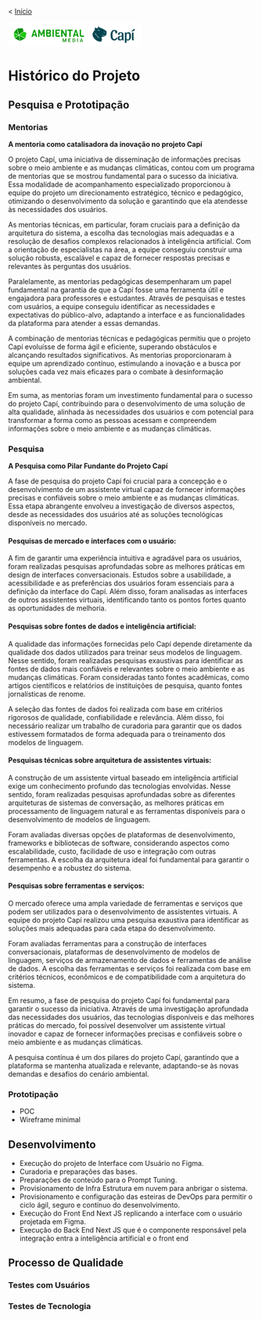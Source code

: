 < [Início](/README.md)

<img src="/_assets/Horizontal-colorido.png" alt="Logo da Ambiental Media" style="float:right vertical-align:middle" height="50em"><img src="/_assets/LOGO-FINAL-capi.png" alt="Logo da Capí, um rosto de uma capivara sorrindo" style="float:left vertical-align:middle" height="50em">

# Histórico do Projeto

## Pesquisa e Prototipação

### Mentorias

**A mentoria como catalisadora da inovação no projeto Capí**

O projeto Capí, uma iniciativa de disseminação de informações precisas sobre o meio ambiente e as mudanças climáticas, contou com um programa de mentorias que se mostrou fundamental para o sucesso da iniciativa. Essa modalidade de acompanhamento especializado proporcionou à equipe do projeto um direcionamento estratégico, técnico e pedagógico, otimizando o desenvolvimento da solução e garantindo que ela atendesse às necessidades dos usuários.

As mentorias técnicas, em particular, foram cruciais para a definição da arquitetura do sistema, a escolha das tecnologias mais adequadas e a resolução de desafios complexos relacionados à inteligência artificial. Com a orientação de especialistas na área, a equipe conseguiu construir uma solução robusta, escalável e capaz de fornecer respostas precisas e relevantes às perguntas dos usuários.

Paralelamente, as mentorias pedagógicas desempenharam um papel fundamental na garantia de que a Capí fosse uma ferramenta útil e engajadora para professores e estudantes. Através de pesquisas e testes com usuários, a equipe conseguiu identificar as necessidades e expectativas do público-alvo, adaptando a interface e as funcionalidades da plataforma para atender a essas demandas.

A combinação de mentorias técnicas e pedagógicas permitiu que o projeto Capí evoluísse de forma ágil e eficiente, superando obstáculos e alcançando resultados significativos. As mentorias proporcionaram à equipe um aprendizado contínuo, estimulando a inovação e a busca por soluções cada vez mais eficazes para o combate à desinformação ambiental.

Em suma, as mentorias foram um investimento fundamental para o sucesso do projeto Capí, contribuindo para o desenvolvimento de uma solução de alta qualidade, alinhada às necessidades dos usuários e com potencial para transformar a forma como as pessoas acessam e compreendem informações sobre o meio ambiente e as mudanças climáticas.

### Pesquisa

**A Pesquisa como Pilar Fundante do Projeto Capí**

A fase de pesquisa do projeto Capí foi crucial para a concepção e o desenvolvimento de um assistente virtual capaz de fornecer informações precisas e confiáveis sobre o meio ambiente e as mudanças climáticas. Essa etapa abrangente envolveu a investigação de diversos aspectos, desde as necessidades dos usuários até as soluções tecnológicas disponíveis no mercado.

#### Pesquisas de mercado e interfaces com o usuário:

A fim de garantir uma experiência intuitiva e agradável para os usuários, foram realizadas pesquisas aprofundadas sobre as melhores práticas em design de interfaces conversacionais. Estudos sobre a usabilidade, a acessibilidade e as preferências dos usuários foram essenciais para a definição da interface do Capí. Além disso, foram analisadas as interfaces de outros assistentes virtuais, identificando tanto os pontos fortes quanto as oportunidades de melhoria.

#### Pesquisas sobre fontes de dados e inteligência artificial:

A qualidade das informações fornecidas pelo Capí depende diretamente da qualidade dos dados utilizados para treinar seus modelos de linguagem. Nesse sentido, foram realizadas pesquisas exaustivas para identificar as fontes de dados mais confiáveis e relevantes sobre o meio ambiente e as mudanças climáticas. Foram consideradas tanto fontes acadêmicas, como artigos científicos e relatórios de instituições de pesquisa, quanto fontes jornalísticas de renome.

A seleção das fontes de dados foi realizada com base em critérios rigorosos de qualidade, confiabilidade e relevância. Além disso, foi necessário realizar um trabalho de curadoria para garantir que os dados estivessem formatados de forma adequada para o treinamento dos modelos de linguagem.

#### Pesquisas técnicas sobre arquitetura de assistentes virtuais:

A construção de um assistente virtual baseado em inteligência artificial exige um conhecimento profundo das tecnologias envolvidas. Nesse sentido, foram realizadas pesquisas aprofundadas sobre as diferentes arquiteturas de sistemas de conversação, as melhores práticas em processamento de linguagem natural e as ferramentas disponíveis para o desenvolvimento de modelos de linguagem.

Foram avaliadas diversas opções de plataformas de desenvolvimento, frameworks e bibliotecas de software, considerando aspectos como escalabilidade, custo, facilidade de uso e integração com outras ferramentas. A escolha da arquitetura ideal foi fundamental para garantir o desempenho e a robustez do sistema.

#### Pesquisas sobre ferramentas e serviços:

O mercado oferece uma ampla variedade de ferramentas e serviços que podem ser utilizados para o desenvolvimento de assistentes virtuais. A equipe do projeto Capí realizou uma pesquisa exaustiva para identificar as soluções mais adequadas para cada etapa do desenvolvimento.

Foram avaliadas ferramentas para a construção de interfaces conversacionais, plataformas de desenvolvimento de modelos de linguagem, serviços de armazenamento de dados e ferramentas de análise de dados. A escolha das ferramentas e serviços foi realizada com base em critérios técnicos, econômicos e de compatibilidade com a arquitetura do sistema.

Em resumo, a fase de pesquisa do projeto Capí foi fundamental para garantir o sucesso da iniciativa. Através de uma investigação aprofundada das necessidades dos usuários, das tecnologias disponíveis e das melhores práticas do mercado, foi possível desenvolver um assistente virtual inovador e capaz de fornecer informações precisas e confiáveis sobre o meio ambiente e as mudanças climáticas.

A pesquisa contínua é um dos pilares do projeto Capí, garantindo que a plataforma se mantenha atualizada e relevante, adaptando-se às novas demandas e desafios do cenário ambiental.

### Prototipação

- POC
- Wireframe minimal

## Desenvolvimento

- Execução do projeto de Interface com Usuário no Figma.
- Curadoria e preparações das bases.
- Preparações de conteúdo para o Prompt Tuning.
- Provisionamento de Infra Estrutura em nuvem para anbrigar o sistema.
- Provisionamento e configuração das esteiras de DevOps para permitir o ciclo ágil, seguro e contínuo do desenvolvimento.
- Execução do Front End Next JS replicando a interface com o usuário projetada em Figma.
- Execução do Back End Next JS que é o componente responsável pela integração entra a inteligência artificial e o front end


## Processo de Qualidade

### Testes com Usuários

### Testes de Tecnologia

